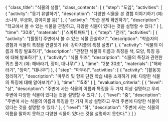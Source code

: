 {
  "class_title": "식물의 생활",
  "class_contents": [
    {
      "step": "도입",
      "activities": [
        {
          "activity": "동기 유발하기",
          "description": "다양한 식물을 본 경험 이야기하기 (예: 소나무, 무궁화, 강아지풀 등)"
        },
        {
          "activity": "학습 문제 확인하기",
          "description": "학교에서 볼 수 있는 식물을 관찰하고, 다양한 식물이 있다는 것을 설명할 수 있다."
        }
      ],
      "time": "30초",
      "materials": ["스마트패드"]
    },
    {
      "step": "전개",
      "activities": [
        {
          "activity": "[활동1] 주변에서 볼 수 있는 식물 관찰하기",
          "description": "학습자의 경험과 식물의 특징을 연결짓기 (예: 강아지풀의 특징 설명)"
        },
        {
          "activity": "식물의 이름과 특징 발표하기",
          "description": "관찰한 식물의 이름과 특징을 색, 모양, 특징 등에 대해 발표하기"
        },
        {
          "activity": "식물 퀴즈",
          "description": "식물의 특징과 관련한 퀴즈 풀기 (예: 해바라기, 장미, 대나무)"
        }
      ],
      "time": "2분 30초",
      "materials": ["해바라기", "장미", "대나무"]
    },
    {
      "step": "마무리",
      "activities": [
        {
          "activity": "[활동3] 정리하기",
          "description": "마무리 및 향후 단원 학습 내용 소개하기 (예: 다양한 식물의 특징에 대해 알아보기)"
        }
      ],
      "time": "15초"
    }
  ],
  "evaluation_criteria": [
    {
      "level": "상",
      "description": "주변에 사는 식물의 이름과 특징을 두 가지 이상 설명하고 우리 주변에 다양한 식물이 있다는 것을 설명할 수 있다."
    },
    {
      "level": "중",
      "description": "주변에 사는 식물의 이름과 특징을 한 가지 이상 설명하고 우리 주변에 다양한 식물이 있다는 것을 설명할 수 있다."
    },
    {
      "level": "하",
      "description": "주변에 사는 식물의 이름을 말하지 못하고 다양한 식물이 있다는 것을 설명하지 못한다."
    }
  ]
}